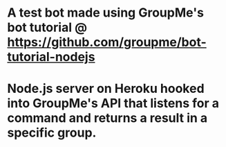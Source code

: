 # A test bot made using GroupMe's bot tutorial @ https://github.com/groupme/bot-tutorial-nodejs

# Node.js server on Heroku hooked into GroupMe's API that listens for a command and returns a result in a specific group. 
